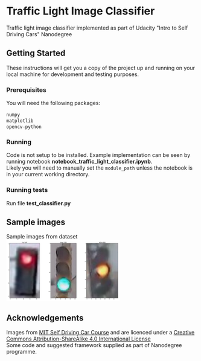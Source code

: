 # Traffic Light Image Classifier
Traffic light image classifier implemented as part of Udacity "Intro to Self Driving Cars" Nanodegree

## Getting Started
These instructions will get you a copy of the project up and running on your local machine for development and testing purposes.

### Prerequisites
You will need the following packages:
```
numpy
matplotlib
opencv-python
```

### Running
Code is not setup to be installed. Example implementation can be seen by running notebook **notebook_traffic_light_classifier.ipynb**.  
Likely you will need to manually set the ```module_path``` unless the notebook is in your current working directory.

### Running tests
Run file **test_classifier.py**

## Sample images
Sample images from dataset  
<img src="images\all_lights.png" alt="Traffic lights" width="300"/>

## Acknowledgements
Images from [MIT Self Driving Car Course](https://selfdrivingcars.mit.edu/) and are licenced under a [Creative Commons Attribution-ShareAlike 4.0 International License](https://creativecommons.org/licenses/by-sa/4.0/)  
Some code and suggested framework supplied as part of Nanodegree programme.